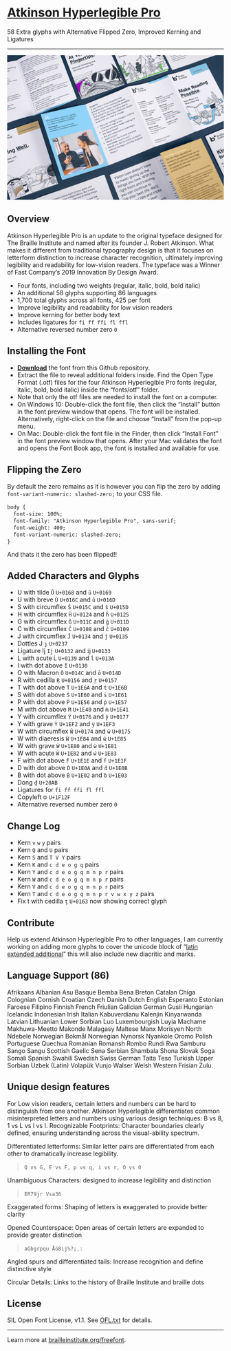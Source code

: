 # [Atkinson Hyperlegible Pro](https://jacobxperez.github.io/atkinson-hyperlegible-pro/)

58 Extra glyphs with Alternative Flipped Zero, Improved Kerning and Ligatures

---

![Brochure Overview](docs/BIA_Brochure-Overview.jpg)

## Overview

Atkinson Hyperlegible Pro is an update to the original typeface designed for The Braille Institute and named after its founder J. Robert Atkinson. What makes it different from traditional typography design is that it focuses on letterform distinction to increase character recognition, ultimately improving legibility and readability for low-vision readers. The typeface was a Winner of Fast Company’s 2019 Innovation By Design Award.

* Four fonts, including two weights (regular, italic, bold, bold italic)
* An additional 58 glyphs supporting 86 languages
* 1,700 total glyphs across all fonts, 425 per font
* Improve legibility and readability for low vision readers
* Improve kerning for better body text
* Includes ligatures for `fi ff ffi fl ffl`
* Alternative reversed number zero `0`

## Installing the Font

* **[Download](https://github.com/jacobxperez/atkinson-hyperlegible-pro/archive/refs/heads/main.zip)** the font from this Github repository.
* Extract the file to reveal additional folders inside. Find the Open Type Format (.otf) files for the four Atkinson Hyperlegible Pro fonts (regular, italic, bold, bold italic) inside the “fonts/otf” folder.
* Note that only the otf files are needed to install the font on a computer.
* On Windows 10: Double-click the font file, then click the “Install” button in the font preview window that opens. The font will be installed. Alternatively, right-click on the file and choose “Install” from the pop-up menu.
* On Mac: Double-click the font file in the Finder, then click “Install Font” in the font preview window that opens. After your Mac validates the font and opens the Font Book app, the font is installed and available for use.

## Flipping the Zero

By default the zero remains as it is however you can flip the zero by adding
`font-variant-numeric: slashed-zero;` to your CSS file.

    body {
      font-size: 100%;
      font-family: "Atkinson Hyperlegible Pro", sans-serif;
      font-weight: 400;
      font-variant-numeric: slashed-zero;
    }

And thats it the zero has been flipped!!

## Added Characters and Glyphs

* U with tilde `Ũ` `U+0168` and `ũ` `U+0169`
* U with breve `Ŭ` `U+016C` and `ŭ` `U+016D`
* S with circumflex `Ŝ` `U+015C` and `ŝ` `U+015D`
* H with circumflex `Ĥ` `U+0124` and `ĥ` `U+0125`
* G with circumflex `Ĝ` `U+011C` and `ĝ` `U+011D`
* C with circumflex `Ĉ` `U+0108` and `ĉ` `U+0109`
* J with circumflex `Ĵ` `U+0134` and `ĵ` `U+0135`
* Dottles J `ȷ` `U+0237`
* Ligature Ij `Ij` `U+0132` and `ĳ` `U+0133`
* L with acute `Ĺ` `U+0139` and `ĺ` `U+013A`
* I with dot above `İ` `U+0130`
* O with Macron `Ō` `U+014C` and `ō` `U+014D`
* R with cedilla `Ŗ` `U+0156` and `ŗ` `U+0157`
* T with dot above `Ṫ` `U+1E6A` and `ṫ` `U+1E6B`
* S with dot above `Ṡ` `U+1E60` and `ṡ` `U+1E61`
* P with dot above `Ṗ` `U+1E56` and `ṗ` `U+1E57`
* M with dot above `Ṁ` `U+1E40` and `ṁ` `U+1E41`
* Y with circumflex `Ŷ` `U+0176` and `ŷ` `U+0177`
* Y with grave `Ỳ` `U+1EF2` and `ỳ` `U+1EF3`
* W with circumflex `Ŵ` `U+0174` and `ŵ` `U+0175`
* W with diaeresis `Ẅ` `U+1E84` and `ẅ` `U+1E85`
* W with grave `Ẁ` `U+1E80` and `ẁ` `U+1E81`
* W with acute `Ẃ` `U+1E82` and `ẃ` `U+1E83`
* F with dot above `Ḟ` `U+1E1E` and `ḟ` `U+1E1F`
* D with dot above `Ḋ` `U+1E0A` and `ḋ` `U+1E0B`
* B with dot above `Ḃ` `U+1E02` and `ḃ` `U+1E03`
* Dong `₫` `U+20AB`
* Ligatures for `fi ff ffi fl ffl`
* Copyleft `🄯` `U+1F12F`
* Alternative reversed number zero `0`

## Change Log

* Kern `v` `w` `y` pairs
* Kern `Q` and `U` pairs
* Kern `S` and `T V Y` pairs
* Kern `K` and `c d e o g q` pairs
* Kern `Y` and `c d e o g q m n p r` pairs
* Kern `W` and `c d e o g q m n p r` pairs
* Kern `V` and `c d e o g q m n p r` pairs
* Kern `T` and `c d e o g q m n p r v w x y z` pairs
* Fix t with cedilla `ţ` `U+0163` now showing correct glyph

## Contribute

Help us extend Atkinson Hyperlegible Pro to other languages, I am currently working on adding more glyphs to cover the unicode block of “[latin extended additional](https://www.compart.com/en/unicode/block/U+1E00)” this will also include new diacritic and marks.

## Language Support (86)

Afrikaans Albanian Asu Basque Bemba Bena Breton Catalan Chiga Colognian Cornish Croatian Czech Danish Dutch English Esperanto Estonian Faroese Filipino Finnish French Friulian Galician German Gusii Hungarian Icelandic Indonesian Irish Italian Kabuverdianu Kalenjin Kinyarwanda Latvian Lithuanian Lower Sorbian Luo Luxembourgish Luyia Machame Makhuwa-Meetto Makonde Malagasy Maltese Manx Morisyen North Ndebele Norwegian Bokmål Norwegian Nynorsk Nyankole Oromo Polish Portuguese Quechua Romanian Romansh Rombo Rundi Rwa Samburu Sango Sangu Scottish Gaelic Sena Serbian Shambala Shona Slovak Soga Somali Spanish Swahili Swedish Swiss German Taita Teso Turkish Upper Sorbian Uzbek (Latin) Volapük Vunjo Walser Welsh Western Frisian Zulu.

## Unique design features

For Low vision readers, certain letters and numbers can be hard to distinguish from one another.
Atkinson Hyperlegible differentiates common misinterpreted letters and numbers using various design techniques: B vs 8, 1 vs L vs l vs I. Recognizable Footprints: Character boundaries clearly defined, ensuring understanding across the visual-ability spectrum.

Differentiated letterforms: Similar letter pairs are differentiated from each other to dramatically increase legibility.

> `Q vs G, E vs F, p vs q, i vs r, O vs 0`

Unambiguous Characters: designed to increase legibility and distinction

> `ER79jr Vsa36`

Exaggerated forms: Shaping of letters is exaggerated to provide better clarity

Opened Counterspace: Open areas of certain letters are expanded to provide greater distinction

> `aGbgrpqu Åö8ij%?¡,:`

Angled spurs and differentiated tails: Increase recognition and define distinctive style

Circular Details: Links to the history of Braille Institute and braille dots

## License

SIL Open Font License, v1.1. See [OFL.txt](OFL.txt) for details.

---

Learn more at [brailleinstitute.org/freefont](https://brailleinstitute.org/freefont).
